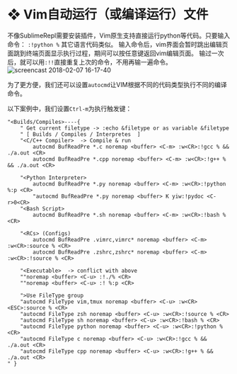#  ❖ Vim自动运行（或编译运行）文件

不像SublimeRepl需要安装插件，Vim原生支持直接运行python等代码。只要输入命令：
`:!python %`
其它语言代码类似。
输入命令后，vim界面会暂时跳出编辑页面跳到终端页面显示执行过程，期间可以按任意键返回vim编辑页面。
输过一次后，就可以用`:!!`直接重复上次的命令，不用再输一遍命令。
![screencast 2018-02-07 16-17-40](https://user-images.githubusercontent.com/14041622/35906002-00ab9e64-0c24-11e8-86c6-a72026149396.gif)

为了更方便，我们还可以设置`autocmd`让VIM根据不同的代码类型执行不同的编译命令。

以下案例中，我们设置`Ctrl-m`为执行触发键：
```vim
"<Builds/Compiles>----{
    " Get current filetype -> :echo &filetype or as variable &filetype
    " [ Builds / Compiles / Interpretes  ]
    "<C/C++ Compiler>  -> Compile & run
        autocmd BufReadPre *.c noremap <buffer> <C-m> :w<CR>:!gcc % && ./a.out <CR>
        autocmd BufReadPre *.cpp noremap <buffer> <C-m> :w<CR>:!g++ % && ./a.out <CR>

    "<Python Interpreter>
        autocmd BufReadPre *.py noremap <buffer> <C-m> :w<CR>:!python %:p <CR>
        "autocmd BufReadPre *.py noremap <buffer> K yiw:!pydoc <C-r>0<CR>
    "<Bash Script>
        autocmd BufReadPre *.sh noremap <buffer> <C-m> :w<CR>:!bash % <CR>

    "<RCs> (Configs)
        autocmd BufReadPre .vimrc,vimrc* noremap <buffer> <C-m> :w<CR>:source % <CR>
        autocmd BufReadPre .zshrc,zshrc* noremap <buffer> <C-m> :w<CR>:!source % <CR>

    "<Executable>  -> conflict with above
    ""noremap <buffer> <C-u> :!./% <CR>
    ""noremap <buffer> <C-u> :! %:p <CR>

    ">Use FileType group
    "autocmd FileType vim,tmux noremap <buffer> <C-u> :w<CR><ESC>:source % <CR>
    "autocmd FileType zsh noremap <buffer> <C-u> :w<CR>:!source % <CR>
    "autocmd FileType sh noremap <buffer> <C-u> :w<CR>:!bash % <CR>
    "autocmd FileType python noremap <buffer> <C-u> :w<CR>:!python % <CR>
    "autocmd FileType c noremap <buffer> <C-u> :w<CR>:!gcc % && ./a.out <CR>
    "autocmd FileType cpp noremap <buffer> <C-u> :w<CR>:!g++ % && ./a.out <CR>
" }
```
